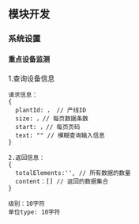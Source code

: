 ## 模块开发


### 系统设置

#### 重点设备监测

1.查询设备信息
```
请求信息：
{
  plantId: ， // 产线ID
  size: ，// 每页数据条数
  start: ，// 每页页码
  text: "" // 模糊查询输入信息
}

2.返回信息：
{
  totalElements:'', // 所有数据的数量
  content：[] // 返回的数据集合
}
```
```
级别：10字符
单位type: 10字符

```
